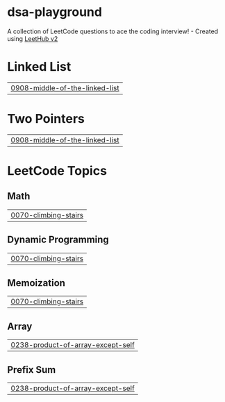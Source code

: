 # dsa-playground
A collection of LeetCode questions to ace the coding interview! - Created using [LeetHub v2](https://github.com/arunbhardwaj/LeetHub-2.0)


# Linked List
|  |
| ------- |
| [0908-middle-of-the-linked-list](https://github.com/mangodm-web/dsa-playground/tree/master/0908-middle-of-the-linked-list) |
# Two Pointers
|  |
| ------- |
| [0908-middle-of-the-linked-list](https://github.com/mangodm-web/dsa-playground/tree/master/0908-middle-of-the-linked-list) |
<!---LeetCode Topics Start-->
# LeetCode Topics
## Math
|  |
| ------- |
| [0070-climbing-stairs](https://github.com/mangodm-web/dsa-playground/tree/master/0070-climbing-stairs) |
## Dynamic Programming
|  |
| ------- |
| [0070-climbing-stairs](https://github.com/mangodm-web/dsa-playground/tree/master/0070-climbing-stairs) |
## Memoization
|  |
| ------- |
| [0070-climbing-stairs](https://github.com/mangodm-web/dsa-playground/tree/master/0070-climbing-stairs) |
## Array
|  |
| ------- |
| [0238-product-of-array-except-self](https://github.com/mangodm-web/dsa-playground/tree/master/0238-product-of-array-except-self) |
## Prefix Sum
|  |
| ------- |
| [0238-product-of-array-except-self](https://github.com/mangodm-web/dsa-playground/tree/master/0238-product-of-array-except-self) |
<!---LeetCode Topics End-->